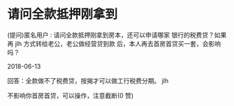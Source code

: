 # 请问全款抵押刚拿到

(提问)匿名用户 : 请问全款抵押刚拿到房本，还可以申请哪家 银行的税费贷？如果再 jlh 方式转给老公，老公做经营贷到款 后，本人再去首房首贷买一套，会影响吗？

2018-06-13

回答：全款做不了税费贷，按揭才可以做工行税费分期。 jlh

不影响你首房首贷，可以操作，注意截断(0 赞)